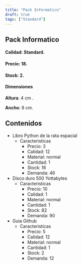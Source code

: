 ```yaml
---
title: "Pack Informatico"
draft: true
tags: ["Standard"]
---
```

## Pack Informatico
#### Calidad: Standard.
#### Precio: 18.
#### Stock: 2.
#### Dimensiones
**Altura**: 4 cm .

**Ancho**: 8 cm.
## Contenidos
- Libro Python de la rata espacial
    - Caracteristicas
        - Precio: 3
        - Calidad: 12
        - Material: normal
        - Cantidad: 1
        - Stock: 16
        - Demanda: 46
- Disco duro 500 Yottabytes
    - Caracteristicas
        - Precio: 10
        - Calidad: 1
        - Material: normal
        - Cantidad: 1
        - Stock: 82
        - Demanda: 90
- Guia Github
    - Caracteristicas
        - Precio: 5
        - Calidad: 12
        - Material: normal
        - Cantidad: 1
        - Stock: 2
        - Demanda: 12

